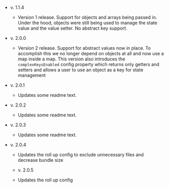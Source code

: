 - v. 1.1.4

  - Version 1 release. Support for objects and arrays being passed in. Under the hood, objects were still being used to manage the state value and the value setter. No abstract key support.

- v. 2.0.0

  - Version 2 release. Support for abstract values now in place. To accomplish this we no longer depend on objects at all and now use a map inside a map. This version also introduces the `complexKeysEnabled` config property which returns only getters and setters and allows a user to use an object as a key for state management

- v. 2.0.1

  - Updates some readme text.

- v. 2.0.2

  - Updates some readme text.

- v. 2.0.3

  - Updates some readme text.

- v. 2.0.4

  - Updates the roll up config to exclude unnecessary files and decrease bundle size

  - v. 2.0.5
  - Updates the roll up config
